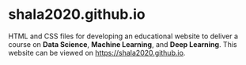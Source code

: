 # shala2020.github.io

HTML and CSS files for developing an educational website to deliver a course on **Data Science**, **Machine Learning**, and **Deep Learning**. This website can be viewed on 
https://shala2020.github.io. 

